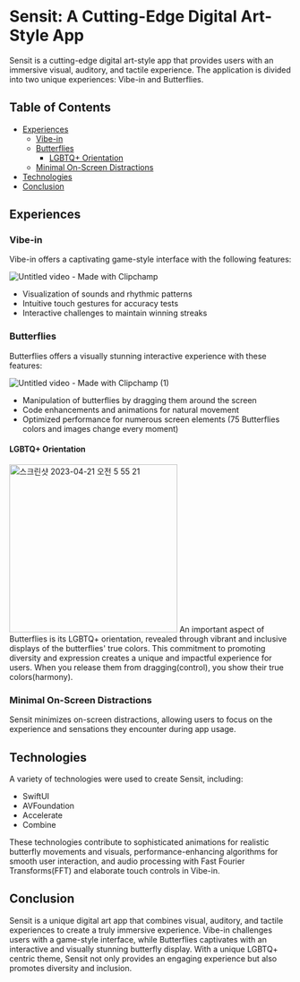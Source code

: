 # Sensit: A Cutting-Edge Digital Art-Style App

Sensit is a cutting-edge digital art-style app that provides users with an immersive visual, auditory, and tactile experience. The application is divided into two unique experiences: Vibe-in and Butterflies.

## Table of Contents

- [Experiences](#experiences)
  - [Vibe-in](#vibe-in)
  - [Butterflies](#butterflies)
    - [LGBTQ+ Orientation](#lgbtq-orientation)
  - [Minimal On-Screen Distractions](#minimal-on-screen-distractions)
- [Technologies](#technologies)
- [Conclusion](#conclusion)

## Experiences

### Vibe-in

Vibe-in offers a captivating game-style interface with the following features:

![Untitled video - Made with Clipchamp](https://user-images.githubusercontent.com/36729917/233485007-774929be-9642-42f1-beab-44db6d1ae2ca.gif)
- Visualization of sounds and rhythmic patterns
- Intuitive touch gestures for accuracy tests
- Interactive challenges to maintain winning streaks

### Butterflies

Butterflies offers a visually stunning interactive experience with these features:

![Untitled video - Made with Clipchamp (1)](https://user-images.githubusercontent.com/36729917/233485256-3d6e0d10-bcdb-44a5-8e09-9a42f4ef1339.gif)
- Manipulation of butterflies by dragging them around the screen
- Code enhancements and animations for natural movement
- Optimized performance for numerous screen elements (75 Butterflies colors and images change every moment)

#### LGBTQ+ Orientation
<img width="300" alt="스크린샷 2023-04-21 오전 5 55 21" src="https://user-images.githubusercontent.com/36729917/233485796-a323c545-5739-417b-91cf-9387c364b9f8.png">
An important aspect of Butterflies is its LGBTQ+ orientation, revealed through vibrant and inclusive displays of the butterflies' true colors. This commitment to promoting diversity and expression creates a unique and impactful experience for users. When you release them from dragging(control), you show their true colors(harmony).

### Minimal On-Screen Distractions

Sensit minimizes on-screen distractions, allowing users to focus on the experience and sensations they encounter during app usage.

## Technologies

A variety of technologies were used to create Sensit, including:

- SwiftUI
- AVFoundation
- Accelerate
- Combine

These technologies contribute to sophisticated animations for realistic butterfly movements and visuals, performance-enhancing algorithms for smooth user interaction, and audio processing with Fast Fourier Transforms(FFT) and elaborate touch controls in Vibe-in.

## Conclusion

Sensit is a unique digital art app that combines visual, auditory, and tactile experiences to create a truly immersive experience. Vibe-in challenges users with a game-style interface, while Butterflies captivates with an interactive and visually stunning butterfly display. With a unique LGBTQ+ centric theme, Sensit not only provides an engaging experience but also promotes diversity and inclusion.
